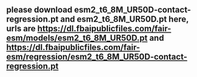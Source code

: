 ## please download esm2_t6_8M_UR50D-contact-regression.pt and esm2_t6_8M_UR50D.pt here, urls are https://dl.fbaipublicfiles.com/fair-esm/models/esm2_t6_8M_UR50D.pt and https://dl.fbaipublicfiles.com/fair-esm/regression/esm2_t6_8M_UR50D-contact-regression.pt
